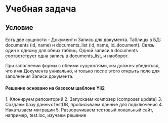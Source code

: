 Учебная задача
======
Условие
------
Есть две сущности - Документ и Запись для документа. Таблицы в БД: documents (id, name) и documents_list (id, name, id_document). Связь один к одному для обеих таблиц. Одной записи в documents соответствует одна запись в documents_list, и наоборот.

При заполнении формы с обеими сущностями, мы должны убедиться, что имя Документа уникально, и только после этого открыть поле для заполнения Записи документа.

<h4>Решение основано на базовом шаблоне Yii2</h4>
1. Клонируем репозиторий 
2. Запускаем композер (composer update)
3. Создаем базу данных testDB, прописываем данные для подключения
4. Накатываем миграции
5. Разворачиваем тестовый локальный сайт, например, test.loc, изучаем решение
